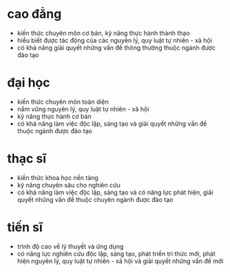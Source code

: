 # cao đẳng 
- kiến thức chuyên môn cơ bản, kỹ năng thực hành thành thạo
- hiểu biết được tác động của các nguyên lý, quy luật tự nhiên - xã hội 
- có khả năng giải quyết những vấn đề thông thường thuộc ngành được đào tạo

# đại học
- kiến thức chuyên môn toàn diện
- nắm vững nguyên lý, quy luật tự nhiên - xã hội
- kỹ năng thực hành cơ bản
- có khả năng làm việc độc lập, sáng tạo và giải quyết những vấn đề thuộc ngành được đào tạo

# thạc sĩ 
- kiến thức khoa học nền tảng
- kỹ năng chuyên sâu cho nghiên cứu
- có khả năng làm việc độc lập, sáng tạo và có năng lực phát hiện, giải quyết những vấn đề thuộc chuyên ngành được đào tạo

# tiến sĩ
- trình độ cao về lý thuyết và ứng dụng
- có năng lực nghiên cứu độc lập, sáng tạo, phát triển tri thức mới, phát hiện nguyên lý, quy luật tự nhiên - xã hội và giải quyết những vấn đề mới 
